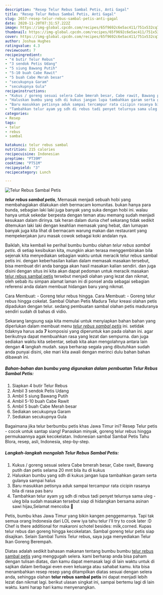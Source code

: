 ```yaml
---
description: "Resep Telur Rebus Sambal Petis, Anti Gagal"
title: "Resep Telur Rebus Sambal Petis, Anti Gagal"
slug: 2657-resep-telur-rebus-sambal-petis-anti-gagal
date: 2020-11-20T07:31:57.222Z
image: https://img-global.cpcdn.com/recipes/65f9692c6e5ac411/751x532cq70/telur-rebus-sambal-petis-foto-resep-utama.jpg
thumbnail: https://img-global.cpcdn.com/recipes/65f9692c6e5ac411/751x532cq70/telur-rebus-sambal-petis-foto-resep-utama.jpg
cover: https://img-global.cpcdn.com/recipes/65f9692c6e5ac411/751x532cq70/telur-rebus-sambal-petis-foto-resep-utama.jpg
author: Joshua Hughes
ratingvalue: 4.3
reviewcount: 7
recipeingredient:
- "4 butir Telur Rebus"
- "3 sendok Petis Udang"
- "5 siung Bawang Putih"
- "5-10 buah Cabe Rawit"
- "5 buah Cabe Merah besar"
- "secukupnya Garam"
- "secukupnya Gula"
recipeinstructions:
- "Kukus / goreng sesuai selera Cabe bmerah besar, Cabe rawit, Bawang putih dan petis selama 20 mnt bila itu di kukus"
- "Haluskan bumbu yang sdh di kukus jangan lupa tambahkan garam serta gulanya sampai halus"
- "Baru masukkan petisnya aduk sampai tercampur rata cicipin rasanya bila di rasa pas baru"
- "Tambahkan telur ayam yg sdh di rebus tadi penyet telurnya sama uleg - uleg bila sudah masakan tersebut siap di hidangkan bersama asinan sawi hijau,Selamat mencoba 🤗"
categories:
- Resep
tags:
- telur
- rebus
- sambal

katakunci: telur rebus sambal 
nutrition: 215 calories
recipecuisine: Indonesian
preptime: "PT39M"
cooktime: "PT51M"
recipeyield: "3"
recipecategory: Lunch

---
```



![Telur Rebus Sambal Petis](https://img-global.cpcdn.com/recipes/65f9692c6e5ac411/751x532cq70/telur-rebus-sambal-petis-foto-resep-utama.jpg)

<b><i>telur rebus sambal petis</i></b>, Memasak menjadi sebuah hobi yang membahagiakan dilakukan oleh bermacam komunitas. bukan hanya para bunda, sebagian laki laki juga banyak yang suka dengan hobi ini. walau hanya untuk sekedar berpesta dengan teman atau memang sudah menjadi kesukaan dalam dirinya. tak heran dalam dunia chef sekarang tidak sedikit ditemukan laki laki dengan keahlian memasak yang hebat, dan lumayan banyak juga kita lihat di bermacam warung makan dan restaurant yang mempekerjakan juru masak cowok sebagai koki andalan nya.

Baiklah, kita kembali ke perihal bumbu bumbu olahan <i>telur rebus sambal petis</i>. di setiap kesibukan kita, mungkin akan terasa menggembirakan bila sejenak kita menyediakan sebagian waktu untuk meracik telur rebus sambal petis ini. dengan keberhasilan kalian dalam memasak masakan tersebut, bisa membuat diri anda bangga akan hasil masakan kalian sendiri. dan juga disini dengan situs ini kita akan dapat pedoman untuk meracik masakan <u>telur rebus sambal petis</u> tersebut menjadi olahan yang lezat dan nikmat, oleh sebab itu simpan alamat laman ini di ponsel anda sebagai sebagian referensi anda dalam membuat hidangan baru yang nikmat.

Cara Membuat: - Goreng telur rebus hingga. Cara Membuat: - Goreng telur rebus hingga cokelat. Sambal Olahan Petis Madura Telur kreasi olahan petis dipadukan dengan telur. sedang pembuatan sambal olahan petis maduranya sendiri sudah di bahas di vidio.


Sekarang langsung saja kita memulai untuk menyiapkan bahan bahan yang diperlukan dalam membuat menu <u><i>telur rebus sambal petis</i></u> ini. setidak tidaknya harus ada <b>7</b> komposisi yang diperuntuk kan pada olahan ini. agar berikutnya dapat membuahkan rasa yang lezat dan sempurna. dan juga sediakan waktu kita sebentar, sebab kita akan mengolahnya antara lain dengan <b>4</b> langkah mudah. saya berharap segala yang dibutuhkan sudah anda punyai disini, oke mari kita awali dengan merinci dulu bahan bahan dibawah ini.

<!--inarticleads1-->

##### Bahan-bahan dan bumbu yang digunakan dalam pembuatan Telur Rebus Sambal Petis:

1. Siapkan 4 butir Telur Rebus
1. Ambil 3 sendok Petis Udang
1. Ambil 5 siung Bawang Putih
1. Ambil 5-10 buah Cabe Rawit
1. Ambil 5 buah Cabe Merah besar
1. Sediakan secukupnya Garam
1. Sediakan secukupnya Gula


Bagaimana jika telur berbumbu petis khas Jawa Timur ini? Resep Telur petis - cocok untuk santap siang! Panaskan minyak, goreng telur rebus hingga permukaannya agak kecokelatan. Indonesian sambal Sambal Petis Tahu Blora, resep, asli, Indonesia, step-by-step. 

<!--inarticleads2-->

##### Langkah-langkah mengolah Telur Rebus Sambal Petis:

1. Kukus / goreng sesuai selera Cabe bmerah besar, Cabe rawit, Bawang putih dan petis selama 20 mnt bila itu di kukus
1. Haluskan bumbu yang sdh di kukus jangan lupa tambahkan garam serta gulanya sampai halus
1. Baru masukkan petisnya aduk sampai tercampur rata cicipin rasanya bila di rasa pas baru
1. Tambahkan telur ayam yg sdh di rebus tadi penyet telurnya sama uleg - uleg bila sudah masakan tersebut siap di hidangkan bersama asinan sawi hijau,Selamat mencoba 🤗


Petis, bumbu khas Jawa Timur yang bikin kangen penggemarnya. Tapi tak semua orang Indonesia dari LOL oww iya tahu telur I&#39;ll try to cook later :D Chef is there additional for makaroni schotel besides: milk,corned. Kupas telur rebus dan goreng hingga kecokelatan. Sambal goreng telur petis siap disajikan. Selain Sambal Tumis Telur rebus, saya juga menyediakan Telur Ikan Goreng Berempah. 

Diatas adalah sedikit bahasan makanan tentang bumbu bumbu <u>telur rebus sambal petis</u> yang menggugah selera. kami berharap anda bisa paham dengan tulisan diatas, dan kamu dapat memasak lagi di lain waktu untuk di sajikan dalam berbagai even even keluarga atau sahabat kamu. kita bisa menambahkan resep resep yang ditampilkan diatas sesuai dengan selera anda, sehingga olahan <b>telur rebus sambal petis</b> ini dapat menjadi lebih lezat dan nikmat lagi. berikut ulasan singkat ini, sampai bertemu lagi di lain waktu. kami harap hari kamu menyenangkan.
